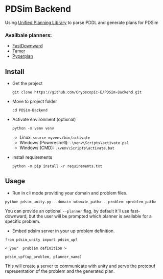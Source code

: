 # PDSim Backend

Using [Unified Planning Library](https://github.com/aiplan4eu/unified-planning) to parse PDDL and generate plans for PDSim



### Availbale planners:
    
- [FastDownward](https://github.com/aibasel/downward)
- [Tamer](https://github.com/aiplan4eu/up-tamer)
- [Pyperplan](https://github.com/aiplan4eu/up-pyperplan)

## Install
- Get the project

    `git clone https://github.com/Cryoscopic-E/PDSim-Backend.git`

- Move to project folder

    `cd PDSim-Backend`

- Activate environment (optional)

    `python -m venv venv`
    
    - Linux:
    `source myvenv/bin/activate`
    - Windows (Powereshell):
    `.\venv\Scripts\activate.ps1`
    - Windows (CMD):
    `.\venv\Scripts\activate.bat` 
    
- Install requirements
    
    `python -m pip install -r requirements.txt`


## Usage

 - Run in cli mode providing your domain and problem files.

`python pdsim_unity.py --domain <domain_path> --problem <problem_path>`

You can provide an optional `--planner` flag, by default it'll use fast-downward, but the user will be prompted which planner is available for a specific problem.

 - Embed pdsim server in your up problem definition.

````
from pdsim_unity import pdsim_upf

< your  problem definition >

pdsim_upf(up_problem, planner_name)

````

This will create a server to communicate with unity and serve the protobuf representation of the problem and the generated plan.
